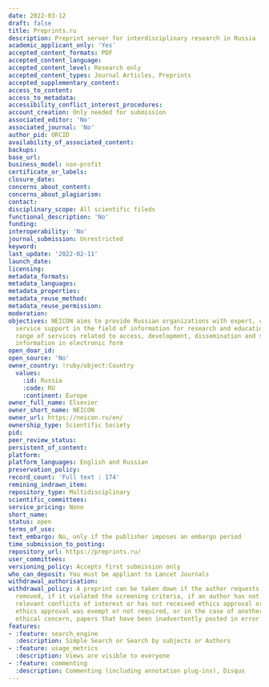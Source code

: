 ```yaml
---
date: 2022-03-12
draft: false
title: Preprints.ru
description: Preprint server for interdisciplinary research in Russia
academic_applicant_only: 'Yes'
accepted_content_formats: PDF
accepted_content_language:
accepted_content_level: Research only
accepted_content_types: Journal Articles, Preprints
accepted_supplementary_content:
access_to_content:
access_to_metadata:
accessibility_conflict_interest_procedures:
account_creation: Only needed for submission
associated_editor: 'No'
associated_journal: 'No'
author_pid: ORCID
availability_of_associated_content:
backups:
base_url:
business_model: non-profit
certificate_or_labels:
closure_date:
concerns_about_content:
concerns_about_plagiarism:
contact:
disciplinary_scope: All scientific fileds
functional_description: 'No'
funding:
interoperability: 'No'
journal_submission: Unrestricted
keyword:
last_update: '2022-02-11'
launch_date:
licensing:
metadata_formats:
metadata_languages:
metadata_properties:
metadata_reuse_method:
metadata_reuse_permission:
moderation:
objectives: NEICON aims to provide Russian organizations with expert, consulting and
  service support in the field of information for research and education and a full
  range of services related to access, development, dissemination and storage of scholarly
  information in electronic form
open_doar_id:
open_source: 'No'
owner_country: !ruby/object:Country
  values:
    :id: Russia
    :code: RU
    :continent: Europe
owner_full_name: Elsevier
owner_short_name: NEICON
owner_url: https://neicon.ru/en/
ownership_type: Scientific Society
pid:
peer_review_status:
persistent_of_content:
platform:
platform_languages: English and Russian
preservation_policy:
record_count: 'Full text : 174'
remining_indrawn_item:
repository_type: Multidisciplinary
scientific_committees:
service_pricing: None
short_name:
status: open
terms_of_use:
text_embargo: No, only if the publisher imposes an embargo period
time_submission_to_posting:
repository_url: https://preprints.ru/
user_committees:
versioning_policy: Accepts first submission only
who_can_deposit: You must be appliant to Lancet Journals
withdrawal_authorisation:
withdrawal_policy: A preprint can be taken down if the author requests that it be
  removed, if it violated the screening criteria, if an author has not fully disclosed
  relevant conflicts of interest or has not received ethics approval or declared why
  ethics approval was exempt or not required, or in the case of another documented
  ethical concern, papers that have been inadvertently posted in error.
features:
- :feature: search_engine
  :description: Simple Search or Search by subjects or Authors
- :feature: usage_metrics
  :description: Views are visible to everyone
- :feature: commenting
  :description: Commenting (including annotation plug-ins), Disqus
---
```



